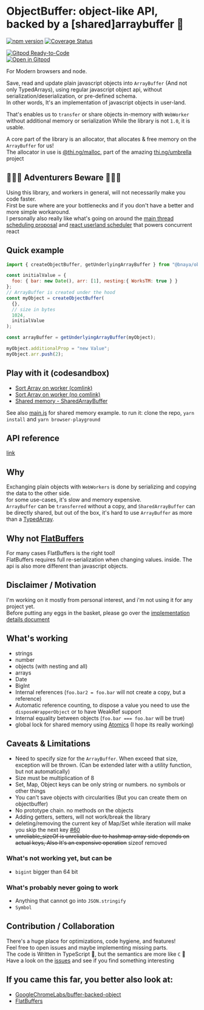 # ObjectBuffer: object-like API, backed by a [shared]arraybuffer 👀

[![npm version](https://badge.fury.io/js/%40bnaya%2Fobjectbuffer.svg)](https://badge.fury.io/js/%40bnaya%2Fobjectbuffer)
[![Coverage Status](https://coveralls.io/repos/github/Bnaya/objectbuffer/badge.svg)](https://coveralls.io/github/Bnaya/objectbuffer)

[![Gitpod Ready-to-Code](https://img.shields.io/badge/Gitpod-Ready--to--Code-blue?logo=gitpod)](https://gitpod.io/#https://github.com/Bnaya/objectbuffer)   
[![Open in Gitpod](https://gitpod.io/button/open-in-gitpod.svg)](https://gitpod.io/#https://github.com/Bnaya/objectbuffer)

For Modern browsers and node.

Save, read and update plain javascript objects into `ArrayBuffer` (And not only TypedArrays),  using regular javascript object api, without serialization/deserialization, or pre-defined schema.  
In other words, It's an implementation of javascript objects in user-land.

That's enables us to `transfer` or share objects in-memory with `WebWorker` without additional memory or serialization
While the library is not `1.0`, it is usable. 

A core part of the library is an allocator, that allocates & free memory on the `ArrayBuffer` for us!  
The allocator in use is [@thi.ng/malloc](https://www.npmjs.com/package/@thi.ng/malloc), part of the amazing [thi.ng/umbrella](https://github.com/thi-ng/umbrella) project

## 🐉🐉🐉 Adventurers Beware 🐉🐉🐉
Using this library, and workers in general, will not necessarily make you code faster.  
First be sure where are your bottlenecks and if you don't have a better and more simple workaround.  
I personally also really like what's going on around the [main thread scheduling proposal](https://github.com/WICG/main-thread-scheduling) and [react userland scheduler](https://www.npmjs.com/package/scheduler) that powers concurrent react

## Quick example

```js
import { createObjectBuffer, getUnderlyingArrayBuffer } from "@bnaya/objectbuffer";

const initialValue = {
  foo: { bar: new Date(), arr: [1], nesting:{ WorksTM: true } }
};
// ArrayBuffer is created under the hood
const myObject = createObjectBuffer(
  {},
  // size in bytes
  1024,
  initialValue
);

const arrayBuffer = getUnderlyingArrayBuffer(myObject);

myObject.additionalProp = "new Value";
myObject.arr.push(2);

```

## Play with it (codesandbox)

* [Sort Array on worker (comlink)](https://codesandbox.io/s/objectbuffer-comlink-demo-sort-array-on-webworker-no-data-copy-vkpqp?expanddevtools=1&fontsize=14&hidenavigation=1&module=%2Fsrc%2Findex.ts)
* [Sort Array on worker (no comlink)](https://codesandbox.io/s/objectbuffer-demo-sort-array-on-webworker-no-data-copy-52xiw?expanddevtools=1&fontsize=14&hidenavigation=1&module=%2Fsrc%2Findex.ts)
* [Shared memory - SharedArrayBuffer](https://codesandbox.io/s/objectbuffer-demo-sharedarraybuffer-tf3il?fontsize=14&module=%2Fsrc%2Findex.ts)

See also [main.js](playground/main.js) for shared memory example.
to run it: clone the repo, `yarn install` and `yarn browser-playground`

## API reference

[link](docs/generated/README.md)

## Why

Exchanging plain objects with `WebWorkers` is done by serializing and copying the data to the other side.  
for some use-cases, it's slow and memory expensive.  
`ArrayBuffer` can be `transferred` without a copy, and `SharedArrayBuffer` can be directly shared, but out of the box, it's hard to use `ArrayBuffer` as more than a [TypedArray](https://developer.mozilla.org/en-US/docs/Web/JavaScript/Typed_arrays).  

## Why not [FlatBuffers](https://github.com/google/flatbuffers)

For many cases FlatBuffers is the right tool!  
FlatBuffers requires full re-serialization when changing values. inside. The api is also more different than javascript objects.

## Disclaimer / Motivation

I'm working on it mostly from personal interest, and i'm not using it for any project yet.  
Before putting any eggs in the basket, please go over the [implementation details document](docs/implementationDetails.md)

## What's working

* strings
* number
* objects (with nesting and all)
* arrays
* Date
* BigInt
* Internal references (`foo.bar2 = foo.bar` will not create a copy, but a reference)
* Automatic reference counting, to dispose a value you need to use the `disposeWrapperObject` or to have WeakRef support
* Internal equality between objects (`foo.bar === foo.bar` will be true)
* global lock for shared memory using [Atomics](https://developer.mozilla.org/en-US/docs/Web/JavaScript/Reference/Global_Objects/Atomics) (I hope its really working)

## Caveats & Limitations

* Need to specify size for the `ArrayBuffer`. When exceed that size, exception will be thrown. (Can be extended later with a utility function, but not automatically)
* Size must be multiplication of 8
* Set, Map, Object keys can be only string or numbers. no symbols or other things
* You can't save objects with circularities (But you can create them on objectbuffer)
* No prototype chain. no methods on the objects
* Adding getters, setters, will not work/break the library
* deleting/removing the current key of Map/Set while iteration will make you skip the next key [#60](https://github.com/Bnaya/objectbuffer/issues/60)
* <s>unreliable_sizeOf is unreliable due to hashmap array side depends on actual keys, Also It's an expensive operation</s> sizeof removed

### What's not working yet, but can be

* `bigint` bigger than 64 bit

### What's probably never going to work

* Anything that cannot go into `JSON.stringify`
* `Symbol`

## Contribution / Collaboration

There's a huge place for optimizations, code hygiene, and features!  
Feel free to open issues and maybe implementing missing parts.  
The code is Written in TypeScript 🦾, but the semantics are more like `C` 🥵   
Have a look on the [issues](https://github.com/Bnaya/objectbuffer/issues) and see if you find something interesting


## If you came this far, you better also look at:
* [GoogleChromeLabs/buffer-backed-object](https://github.com/GoogleChromeLabs/buffer-backed-object#readme) 
* [FlatBuffers](https://google.github.io/flatbuffers/flatbuffers_guide_use_javascript.html)

